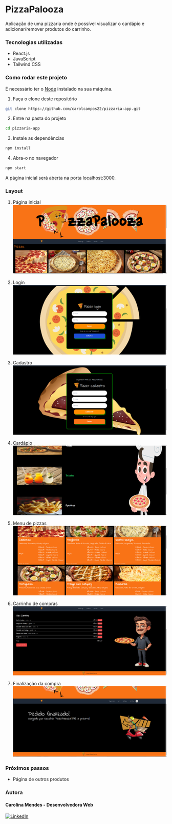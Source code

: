 # PizzaPalooza

Aplicação de uma pizzaria onde é possível visualizar o cardápio e adicionar/remover produtos do carrinho.

### Tecnologias utilizadas
- React.js
- JavaScript
- Tailwind CSS

### Como rodar este projeto
É necessário ter o [Node](https://nodejs.org/en) instalado na sua máquina.
1. Faça o clone deste repositório
```bash
git clone https://github.com/carolcampos22/pizzaria-app.git
```
2. Entre na pasta do projeto
```bash
cd pizzaria-app
```
3. Instale as dependências
```bash
npm install
```
4. Abra-o no navegador
```bash
npm start
```
A página inicial será aberta na porta localhost:3000.

### Layout
1. Página inicial
![](./src/assets/prints/homepage.png)

2. Login
![](./src/assets/prints/login.png)

3. Cadastro
![](./src/assets/prints/signup.png)

4. Cardápio
![](./src/assets/prints/menu.png)

5. Menu de pizzas
![](./src/assets/prints/menu-pizzas.png)

6. Carrinho de compras
![](./src/assets/prints/cart.png)

6. Finalização da compra
![](./src/assets/prints/checkout.png)

### Próximos passos
- Página de outros produtos

### Autora
#### Carolina Mendes - Desenvolvedora Web

[![LinkedIn](https://img.shields.io/badge/LinkedIn-000?style=for-the-badge&logo=linkedin&logoColor=0E76A8)](https://www.linkedin.com/in/dev-carolina-mendes/)
